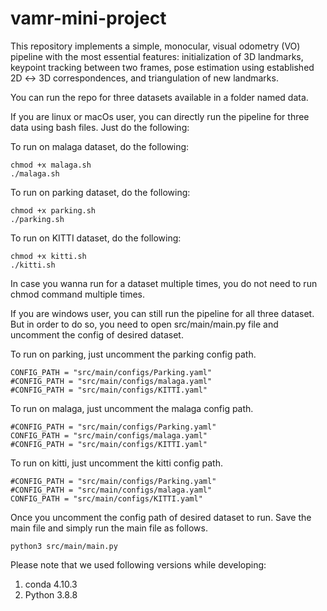 # vamr-mini-project
This repository implements a simple, monocular, visual odometry (VO) pipeline with the most essential features: initialization of 3D landmarks, keypoint tracking between two frames, pose estimation using established 2D ↔ 3D correspondences, and triangulation of new landmarks.

You can run the repo for three datasets available in a folder named data.

If you are linux or macOs user, you can directly run the pipeline for three data using bash files. Just do the following:

To run on malaga dataset, do the following:
```
chmod +x malaga.sh
./malaga.sh
```
To run on parking dataset, do the following:
```
chmod +x parking.sh
./parking.sh
```
To run on KITTI dataset, do the following:
```
chmod +x kitti.sh
./kitti.sh
```
In case you wanna run for a dataset multiple times, you do not need to run chmod command multiple times. 

If you are windows user, you can still run the pipeline for all three dataset. But in order to do so, you need to open src/main/main.py file and uncomment the config of desired dataset.

To run on parking, just uncomment the parking config path.
```
CONFIG_PATH = "src/main/configs/Parking.yaml"
#CONFIG_PATH = "src/main/configs/malaga.yaml"
#CONFIG_PATH = "src/main/configs/KITTI.yaml" 
```
To run on malaga, just uncomment the malaga config path.
```
#CONFIG_PATH = "src/main/configs/Parking.yaml"
CONFIG_PATH = "src/main/configs/malaga.yaml"
#CONFIG_PATH = "src/main/configs/KITTI.yaml" 
```
To run on kitti, just uncomment the kitti config path.
```
#CONFIG_PATH = "src/main/configs/Parking.yaml"
#CONFIG_PATH = "src/main/configs/malaga.yaml"
CONFIG_PATH = "src/main/configs/KITTI.yaml" 
```
Once you uncomment the config path of desired dataset to run. Save the main file and simply run the main file as follows.

```
python3 src/main/main.py
```
Please note that we used following versions while developing:
1. conda 4.10.3
2. Python 3.8.8